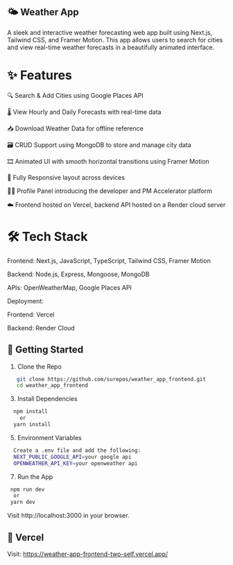 ## 🌤️ Weather App 
A sleek and interactive weather forecasting web app built using Next.js, Tailwind CSS, and Framer Motion. This app allows users to search for cities and view real-time weather forecasts in a beautifully animated interface.

# ✨ Features
🔍 Search & Add Cities using Google Places API

🌡️ View Hourly and Daily Forecasts with real-time data

📥 Download Weather Data for offline reference

🗃️ CRUD Support using MongoDB to store and manage city data

🎞️ Animated UI with smooth horizontal transitions using Framer Motion

📱 Fully Responsive layout across devices

🧑‍💼 Profile Panel introducing the developer and PM Accelerator platform

☁️ Frontend hosted on Vercel, backend API hosted on a Render cloud server 

# 🛠️ Tech Stack
Frontend: Next.js, JavaScript, TypeScript, Tailwind CSS, Framer Motion

Backend: Node.js, Express, Mongoose, MongoDB

APIs: OpenWeatherMap, Google Places API

Deployment:

Frontend: Vercel

Backend: Render Cloud 



## 🚀 Getting Started

1. Clone the Repo
```bash
   git clone https://github.com/surepos/weather_app_frontend.git
   cd weather_app_frontend
```
3. Install Dependencies
```bash
  npm install
    or
  yarn install
```
5. Environment Variables
```bash
  Create a .env file and add the following:
  NEXT_PUBLIC_GOOGLE_API=your google api
  OPENWEATHER_API_KEY=your openweather api
```
7. Run the App
 ```bash
  npm run dev
   or
  yarn dev
```
  Visit http://localhost:3000 in your browser.

## 🚀 Vercel
Visit: https://weather-app-frontend-two-self.vercel.app/

